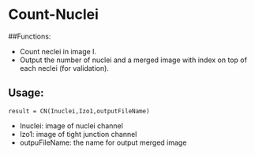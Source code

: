 # Count-Nuclei

##Functions:
- Count neclei in image I.
- Output the number of nuclei and a merged image with index on top of each neclei (for validation).


## Usage:
`result = CN(Inuclei,Izo1,outputFileName)`
- Inuclei: image of nuclei channel
- Izo1: image of tight junction channel
- outpuFileName: the name for output merged image

